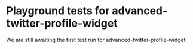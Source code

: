 # Playground tests for advanced-twitter-profile-widget
We are still awaiting the first test run for advanced-twitter-profile-widget.
